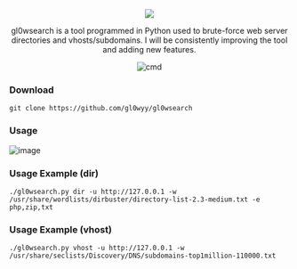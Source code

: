 <div align='center'>
<img src='https://user-images.githubusercontent.com/98056797/201240451-d09a459d-175a-45cf-8f75-457247971eed.png'></img>

gl0wsearch is a tool programmed in Python used to brute-force web server directories and vhosts/subdomains. I will be consistently improving the tool and adding new features.

![cmd](https://user-images.githubusercontent.com/98056797/201212419-1e6a62ca-6b36-48c5-aab5-141f7edf7649.png)
</div>

### Download
```
git clone https://github.com/gl0wyy/gl0wsearch
```
### Usage
![image](https://user-images.githubusercontent.com/98056797/201211963-62af51ba-a02c-496a-bd56-d7a1c094668b.png)

### Usage Example (dir)
```
./gl0wsearch.py dir -u http://127.0.0.1 -w /usr/share/wordlists/dirbuster/directory-list-2.3-medium.txt -e php,zip,txt
```
### Usage Example (vhost)
```
./gl0wsearch.py vhost -u http://127.0.0.1 -w /usr/share/seclists/Discovery/DNS/subdomains-top1million-110000.txt 
```
